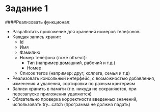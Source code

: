 # Задание 1

####Реализовать функционал:

* Разработать приложение для хранения номеров телефонов.
* Каждая запись хранит:
   * Id
   * Имя
   * Фамилию
   * Номер телефона (тоже объект):
     * Тип (например домашний, рабочий и т.д.)
     * Номер
   * Список тегов (например: друг, коллега, семья и т.д)
* Реализовать консольный интерфейс, с возможностью добавления, изменения и удаления, сортировки по разным критериям
* Записи хранить в памяти (т.е. никуда не сохраняются, при перезапуске приложения удаляются)
* Обязательно проверка корректности введенных значений, использовать try...catch (программа не должна падать)
